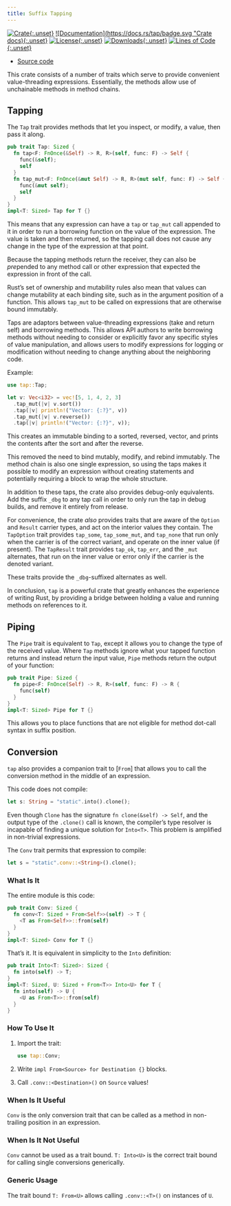 ```yaml
---
title: Suffix Tapping
---
```


[![Crate](https://img.shields.io/crates/v/tap.svg "Crate version"){:.unset}](https://crates.io/crates/tap "Crate")
[![Documentation](https://docs.rs/tap/badge.svg "Crate docs){:.unset}](https://docs.rs/tap/ "Documentation")
[![License](https://img.shields.io/crates/l/tap.svg "Crate license"){:.unset}](https://github.com/myrrlyn/tap/blob/develop/LICENSE.txt "License")
[![Downloads](https://img.shields.io/crates/dv/tap.svg "Crate downloads"){:.unset}](https://crates.io/crates/tap "Crate")
[![Lines of Code](https://tokei.rs/b1/github/myrrlyn/tap?category=code "Crate size"){:.unset}](https://github.com/myrrlyn/tap "Repository")

- [Source code](https://github.com/myrrlyn/tap)

This crate consists of a number of traits which serve to provide convenient
value-threading expressions. Essentially, the methods allow use of unchainable
methods in method chains.

## Tapping

The `Tap` trait provides methods that let you inspect, or modify, a value, then
pass it along.

```rust
pub trait Tap: Sized {
  fn tap<F: FnOnce(&Self) -> R, R>(self, func: F) -> Self {
    func(&self);
    self
  }
  fn tap_mut<F: FnOnce(&mut Self) -> R, R>(mut self, func: F) -> Self {
    func(&mut self);
    self
  }
}
impl<T: Sized> Tap for T {}
```

This means that any expression can have a `tap` or `tap_mut` call appended to it
in order to run a borrowing function on the value of the expression. The value
is taken and then returned, so the tapping call does not cause any change in the
type of the expression at that point.

Because the tapping methods return the receiver, they can also be *pre*pended to
any method call or other expression that expected the expression in front of the
call.

Rust’s set of ownership and mutability rules also mean that values can change
mutability at each binding site, such as in the argument position of a function.
This allows `tap_mut` to be called on expressions that are otherwise bound
immutably.

Taps are adaptors between value-threading expressions (take and return self) and
borrowing methods. This allows API authors to write borrowing methods without
needing to consider or explicitly favor any specific styles of value
manipulation, and allows users to modify expressions for logging or modification
without needing to change anything about the neighboring code.

Example:

```rust
use tap::Tap;

let v: Vec<i32> = vec![5, 1, 4, 2, 3]
  .tap_mut(|v| v.sort())
  .tap(|v| println!("Vector: {:?}", v))
  .tap_mut(|v| v.reverse())
  .tap(|v| println!("Vector: {:?}", v));
```

This creates an immutable binding to a sorted, reversed, vector, and prints the
contents after the sort and after the reverse.

This removed the need to bind mutably, modify, and rebind immutably. The method
chain is also one single expression, so using the taps makes it possible to
modify an expression without creating statements and potentially requiring a
block to wrap the whole structure.

In addition to these taps, the crate also provides debug-only equivalents. Add
the suffix `_dbg` to any tap call in order to only run the tap in debug builds,
and remove it entirely from release.

For convenience, the crate *also* provides traits that are aware of the `Option`
and `Result` carrier types, and act on the interior values they contain. The
`TapOption` trait provides `tap_some`, `tap_some_mut`, and `tap_none` that run
only when the carrier is of the correct variant, and operate on the inner value
(if present). The `TapResult` trait provides `tap_ok`, `tap_err`, and the `_mut`
alternates, that run on the inner value or error only if the carrier is the
denoted variant.

These traits provide the `_dbg`-suffixed alternates as well.

In conclusion, `tap` is a powerful crate that greatly enhances the experience of
writing Rust, by providing a bridge between holding a value and running methods
on references to it.

## Piping

The `Pipe` trait is equivalent to `Tap`, except it allows you to change the type
of the received value. Where `Tap` methods ignore what your tapped function
returns and instead return the input value, `Pipe` methods return the output of
your function:

```rust
pub trait Pipe: Sized {
  fn pipe<F: FnOnce(Self) -> R, R>(self, func: F) -> R {
    func(self)
  }
}
impl<T: Sized> Pipe for T {}
```

This allows you to place functions that are not eligible for method dot-call
syntax in suffix position.

## Conversion

`tap` also provides a companion trait to [`From`] that allows you to call the
conversion method in the middle of an expression.

This code does not compile:

```rust
let s: String = "static".into().clone();
```

Even though `Clone` has the signature `fn clone(&self) -> Self`, and the output
type of the `.clone()` call is known, the compiler’s type resolver is incapable
of finding a unique solution for `Into<T>`. This problem is amplified in
non-trivial expressions.

The `Conv` trait permits that expression to compile:

```rust
let s = "static".conv::<String>().clone();
```

### What Is It

The entire module is this code:

```rust
pub trait Conv: Sized {
  fn conv<T: Sized + From<Self>>(self) -> T {
    <T as From<Self>>::from(self)
  }
}
impl<T: Sized> Conv for T {}
```

That’s it. It is equivalent in simplicity to the `Into` definition:

```rust
pub trait Into<T: Sized>: Sized {
  fn into(self) -> T;
}
impl<T: Sized, U: Sized + From<T>> Into<U> for T {
  fn into(self) -> U {
    <U as From<T>>::from(self)
  }
}
```

### How To Use It

1. Import the trait:

   ```rust
   use tap::Conv;
   ```

1. Write `impl From<Source> for Destination {}` blocks.

1. Call `.conv::<Destination>()` on `Source` values!

### When Is It Useful

`Conv` is the only conversion trait that can be called as a method in
non-trailing position in an expression.

### When Is It Not Useful

`Conv` cannot be used as a trait bound. `T: Into<U>` is the correct trait bound
for calling single conversions generically.

### Generic Usage

The trait bound `T: From<U>` allows calling `.conv::<T>()` on instances of `U`.
